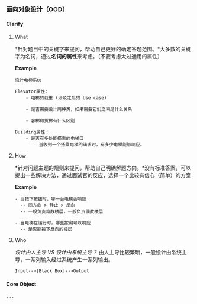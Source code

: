 ### 面向对象设计（OOD）
#### Clarify
1. What

    *针对题目中的关键字来提问，帮助自己更好的确定答题范围。*大多数的关键字为名词，通过**名词的属性**来考虑。（不要考虑太过通用的属性）

    **Example**
    ```
    设计电梯系统

    Elevator属性: 
        - 电梯的载重 (涉及之后的 Use case)

        - 是否需要设计两种类，如果需要它们之间是什么关系

        - 客梯和货梯有什么区别

    Building属性：
        - 是否有多处能搭乘的电梯口
          -- 当收到一个搭乘电梯的请求时，有多少电梯能够响应。
    ```

2. How

    *针对问题主题的规则来提问，帮助自己明确解题方向。*没有标准答案，可以提出一些解决方法，通过面试官的反应，选择一个比较有信心（简单）的方案

    **Example**
    ```
    - 当按下按钮时，哪一台电梯会响应
      -- 同方向 > 静止 > 反向
      -- 一般负责奇数楼层，一般负责偶数楼层

    - 当电梯在运行时，哪些按键可以响应
      -- 是否能按下反向的楼层
    ```

3. Who

    *设计由人主导 VS 设计由系统主导？*
    由人主导比较繁琐，一般设计由系统主导，一系列输入经过系统产生一系列输出。

    ```
    Input-->|Black Box|-->Output
    ```

#### Core Object
    ...